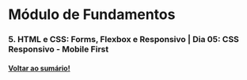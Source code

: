 # Módulo de Fundamentos   
### 5. HTML e CSS: Forms, Flexbox e Responsivo  |  Dia 05: CSS Responsivo - Mobile First
#### [Voltar ao sumário!](https://github.com/hiagoisoppo/trybe_exercicios/tree/main)